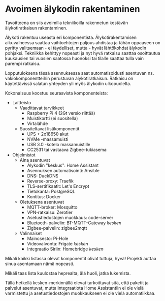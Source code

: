 # Avoimen älykodin rakentaminen

Tavoitteena on siis avoimilla tekniikoilla rakennetun kestävän älykotiratkaisun rakentaminen.

Älykoti rakentuu useasta eri komponentista. Älykotirakentamisen alkuvaiheessa saattaa vaihtoehtojen paljous ahdistaa ja tähän oppaaseen on pyritty valitsemaan - ei täydelliset, mutta - hyvät lähtökohdat älykodin pohjaksi. Tekniikka kehittyy nopeasti ja nyt hyvä ratkaisu saattaa osoittautua kuukausien tai vuosien saatossa huonoksi tai tilalle saattaa tulla vain parempi ratkaisu.

Lopputuloksena tässä asennuksessa saat automatisoidusti asentuvan ns. vakiokomponentteihin perustuvan älykotiratkaisun. Ratkaisu on käytettävissä salatun yhteyden yli myös älykodin ulkopuolelta.

Kokonaisuus koostuu seuraavista komponenteista:

* Laitteisto
  * Vaadittavat tarvikkeet
    * Raspberry Pi 4 (2Gt versio riittää)
    * Muistikortti (ei suositella)
    * Virtalähde
  * Suositeltavat lisäkomponentit
    * UPS + 2x18650 akut
    * NVMe -massamuisti
    * USB 3.0 -kotelo massamuistille
    * CC2531 tai vastaava Zigbee-tukiasema
* Ohjelmistot
  * Aina asentuvat
      * Älykodin "keskus": Home Assistant
      * Asennuksen automatisointi: Ansible
      * DNS: DuckDNS
      * Reverse-proxy: Traefik
      * TLS-sertifikaatit: Let's Encrypt
      * Tietokanta: PostgreSQL
      * Kontitus: Docker
  * Oletuksena asentuvat
      * MQTT-broker: Mosquitto
      * VPN-ratkaisu: Zerotier
      * Asetustiedostojen muokkaus: code-server
      * Bluetooth-palvelin: BT-MQTT-Gateway *kesken*
      * Zigbee-palvelin: zigbee2mqtt
  * Valinnaiset
      * Mainosesto: Pi-Hole 
      * Videovalvonta: Frigate *kesken*
      * Integraatio Siriin: Homebridge *kesken*

Mikäli kaikki listassa olevat komponentit olivat tuttuja, hyvä! Projekti auttaa sinua asentamaan nämä nopeasti.

Mikäli taas lista kuulostaa heprealta, älä huoli, jatka lukemista.

Tällä hetkellä kesken-merkinnällä olevat tarkoittavat sitä, että paketit ja palvelut asentuvat, mutta integraatiota Home Assistantiin ei ole vielä varmistettu ja asetustiedostojen muokkaukseen ei ole vielä automatiikkaa.